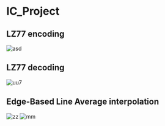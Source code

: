 # IC_Project
## LZ77 encoding
![asd](https://user-images.githubusercontent.com/36718883/203076503-960ca039-abd6-42a6-8305-e1028ec6546d.jpg)
## LZ77 decoding
![uu7](https://user-images.githubusercontent.com/36718883/203076576-908c9f24-6742-4930-81d9-590296da3919.jpg)
## Edge-Based Line Average interpolation
![zz](https://user-images.githubusercontent.com/36718883/203084784-7ad619a0-927f-4471-b9fb-b00727b52ca3.jpg)
![mm](https://user-images.githubusercontent.com/36718883/203084804-ae11fb91-33fb-4bb0-bec3-755c96e484b6.jpg)

